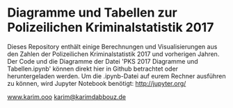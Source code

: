 # Diagramme und Tabellen zur Polizeilichen Kriminalstatistik 2017

Dieses Repository enthält einige Berechnungen und Visualisierungen aus den Zahlen der Polizeilichen Kriminalstatistik 2017 und vorherigen Jahren. Der Code und die Diagramme der Datei 'PKS 2017 Diagramme und Tabellen.ipynb' können direkt hier in Github betrachtet oder heruntergeladen werden. Um die .ipynb-Datei auf eurem Rechner ausführen zu können, wird Jupyter Notebook benötigt: http://jupyter.org/

www.karim.ooo
karim@karimdabbouz.de
